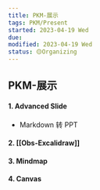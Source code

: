 ```yaml
---
title: PKM-展示
tags: PKM/Present
started: 2023-04-19 Wed
due:
modified: 2023-04-19 Wed
status: 🟡Organizing
---
```

## PKM-展示
#### 1. Advanced Slide
- Markdown 转 PPT
#### 2. [[Obs-Excalidraw]]
#### 3. Mindmap
#### 4. Canvas
